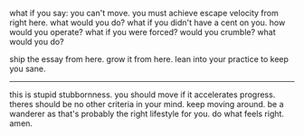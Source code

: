 what if you say: you can't move. you must achieve escape velocity from right here. what would you do? what if you didn't have a cent on you. how would you operate? what if you were forced? would you crumble? what would you do?

ship the essay from here. grow it from here. lean into your practice to keep you sane.

---

this is stupid stubbornness. you should move if it accelerates progress. theres should be no other criteria in your mind. keep moving around. be a wanderer as that's probably the right lifestyle for you. do what feels right. amen.